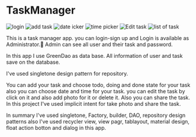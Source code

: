 # TaskManager
![login](https://user-images.githubusercontent.com/54942448/74101814-02d36a80-4b53-11ea-9b9e-3c6fa6d31076.PNG) 
![add task](https://user-images.githubusercontent.com/54942448/74101937-0e736100-4b54-11ea-9189-162c126219ba.PNG) 
![date  icker](https://user-images.githubusercontent.com/54942448/74101944-1e8b4080-4b54-11ea-8df9-c928c5df1676.PNG) 
![time picker](https://user-images.githubusercontent.com/54942448/74101951-2a770280-4b54-11ea-84ae-0d21185a632f.PNG) 
![Edit task](https://user-images.githubusercontent.com/54942448/74101968-50040c00-4b54-11ea-88c3-24880fc5f1cd.PNG) 
![list of task](https://user-images.githubusercontent.com/54942448/74101972-614d1880-4b54-11ea-8d9a-ff4a59996430.PNG)

This is a task manager app. you can login-sign up and Login is available as Administrator. َAdmin can see all user and their task and password.

In this app I use GreenDao as data base. All information of user and task save on the database. 

I've used singletone design pattern for repository.

You can add your task and choose todo, doing and done state for your task also you can choose date and time for your task.
you can edit the task by click on it and also add photo for it or delete it. Also you can share the task. In this project I've used implicit intent for take photo and share the task.

In summary I've used singletone, Factory, builder, DAO, repository design patterns also I've used recycler view, view pagr, tablayout, material design, float action botton and dialog in this app.
